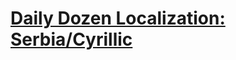 # [Daily Dozen Localization: Serbia/Cyrillic][t]
[t]:https://github.com/nutritionfactsorg/daily-dozen-localization

